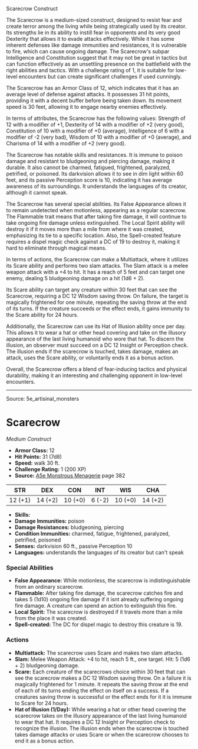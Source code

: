 <MonsterName/>Scarecrow</MonsterName>
<CreatureType/>Construct</CreatureType>

<summary>The Scarecrow is a medium-sized construct, designed to resist fear and create terror among the living while being strategically used by its creator. Its strengths lie in its ability to instill fear in opponents and its very good Dexterity that allows it to evade attacks effectively. While it has some inherent defenses like damage immunities and resistances, it is vulnerable to fire, which can cause ongoing damage. The Scarecrow's subpar Intelligence and Constitution suggest that it may not be great in tactics but can function effectively as an unsettling presence on the battlefield with the right abilities and tactics. With a challenge rating of 1, it is suitable for low-level encounters but can create significant challenges if used cunningly.</summary>

<detail>

The Scarecrow has an Armor Class of 12, which indicates that it has an average level of defense against attacks. It possesses 31 hit points, providing it with a decent buffer before being taken down. Its movement speed is 30 feet, allowing it to engage nearby enemies effectively.

In terms of attributes, the Scarecrow has the following values: Strength of 12 with a modifier of +1, Dexterity of 14 with a modifier of +2 (very good), Constitution of 10 with a modifier of +0 (average), Intelligence of 6 with a modifier of -2 (very bad), Wisdom of 10 with a modifier of +0 (average), and Charisma of 14 with a modifier of +2 (very good). 

The Scarecrow has notable skills and resistances. It is immune to poison damage and resistant to bludgeoning and piercing damage, making it durable. It also cannot be charmed, fatigued, frightened, paralyzed, petrified, or poisoned. Its darkvision allows it to see in dim light within 60 feet, and its passive Perception score is 10, indicating it has average awareness of its surroundings. It understands the languages of its creator, although it cannot speak.

The Scarecrow has several special abilities. Its False Appearance allows it to remain undetected when motionless, appearing as a regular scarecrow. The Flammable trait means that after taking fire damage, it will continue to take ongoing fire damage unless extinguished. The Local Spirit ability will destroy it if it moves more than a mile from where it was created, emphasizing its tie to a specific location. Also, the Spell-created feature requires a dispel magic check against a DC of 19 to destroy it, making it hard to eliminate through magical means.

In terms of actions, the Scarecrow can make a Multiattack, where it utilizes its Scare ability and performs two slam attacks. The Slam attack is a melee weapon attack with a +4 to hit. It has a reach of 5 feet and can target one enemy, dealing 5 bludgeoning damage on a hit (1d6 + 2). 

Its Scare ability can target any creature within 30 feet that can see the Scarecrow, requiring a DC 12 Wisdom saving throw. On failure, the target is magically frightened for one minute, repeating the saving throw at the end of its turns. If the creature succeeds or the effect ends, it gains immunity to the Scare ability for 24 hours.

Additionally, the Scarecrow can use its Hat of Illusion ability once per day. This allows it to wear a hat or other head covering and take on the illusory appearance of the last living humanoid who wore that hat. To discern the illusion, an observer must succeed on a DC 12 Insight or Perception check. The illusion ends if the scarecrow is touched, takes damage, makes an attack, uses the Scare ability, or voluntarily ends it as a bonus action. 

Overall, the Scarecrow offers a blend of fear-inducing tactics and physical durability, making it an interesting and challenging opponent in low-level encounters.</detail>



---

Source: 5e_artisinal_monsters

# Scarecrow

*Medium* *Construct*

- **Armor Class:** 12
- **Hit Points:** 31 (7d8)
- **Speed:** walk 30 ft.
- **Challenge Rating:** 1 (200 XP)
- **Source:** [A5e Monstrous Menagerie](https://enpublishingrpg.com/products/level-up-monstrous-menagerie-a5e) page 382

| STR | DEX | CON | INT | WIS | CHA |
| --- | --- | --- | --- | --- | --- |
| 12 (+1) | 14 (+2) | 10 (+0) | 6 (-2) | 10 (+0) | 14 (+2) |

- **Skills:** 
- **Damage Immunities:** poison
- **Damage Resistances:** bludgeoning, piercing
- **Condition Immunities:** charmed, fatigue, frightened, paralyzed, petrified, poisoned
- **Senses:** darkvision 60 ft., passive Perception 10
- **Languages:** understands the languages of its creator but can't speak

### Special Abilities

- **False Appearance:** While motionless, the scarecrow is indistinguishable from an ordinary scarecrow.
- **Flammable:** After taking fire damage, the scarecrow catches fire and takes 5 (1d10) ongoing fire damage if it isnt already suffering ongoing fire damage. A creature can spend an action to extinguish this fire.
- **Local Spirit:** The scarecrow is destroyed if it travels more than a mile from the place it was created.
- **Spell-created:** The DC for dispel magic to destroy this creature is 19.

### Actions

- **Multiattack:** The scarecrow uses Scare and makes two slam attacks.
- **Slam:** Melee Weapon Attack: +4 to hit, reach 5 ft., one target. Hit: 5 (1d6 + 2) bludgeoning damage.
- **Scare:** Each creature of the scarecrows choice within 30 feet that can see the scarecrow makes a DC 12 Wisdom saving throw. On a failure  it is magically frightened for 1 minute. It repeats the saving throw at the end of each of its turns  ending the effect on itself on a success. If a creatures saving throw is successful or the effect ends for it  it is immune to Scare for 24 hours.
- **Hat of Illusion (1/Day):** While wearing a hat or other head covering  the scarecrow takes on the illusory appearance of the last living humanoid to wear that hat. It requires a DC 12 Insight or Perception check to recognize the illusion. The illusion ends when the scarecrow is touched  takes damage  attacks  or uses Scare  or when the scarecrow chooses to end it as a bonus action.




